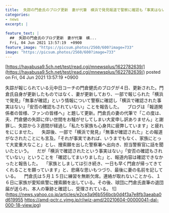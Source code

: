 ```yaml
---
title:  失踪の門倉氏のブログ更新　妻が代筆　横浜で発見報道で警察に確認も「事実はない」  
categories:
- news
excerpt: |
  
feature_text: |
  ##  失踪の門倉氏のブログ更新　妻が代筆　横...
  Fri, 04 Jun 2021 13:57:19  +0900
feature_image: "https://picsum.photos/2560/600?image=733"
image: "https://picsum.photos/2560/600?image=733"
---
```


[https://hayabusa9.5ch.net/test/read.cgi/mnewsplus/1622782639/](https://hayabusa9.5ch.net/test/read.cgi/mnewsplus/1622782639/)
posted on Fri, 04 Jun 2021 13:57:19  +0900

<!--more-->

失踪が報じられている元中日コーチの門倉健氏のブログが４日、更新された。門倉氏自身が更新したものではなく、妻が更新しており、一部で報じられた「横浜で発見」「無事が確認」という情報について警察に確認し「横浜で確認された事実はない」「安否の確認もされていない」ことを報告した。 　ブログは「報道関係者の皆様、ファンの皆様へ」と題して更新。門倉氏の妻の代筆で「この度は、夫、門倉健の失踪に伴い世間をお騒がせしてしまい大変申し訳ありません」と謝罪し、失踪から３週間が経過し「私たち家族も心身共に疲弊しています」と疲れをにじませた。 　失踪後、一部で「横浜で発見」「無事が確認された」との報道がなされたことにも言及。「それが事実であれば、いうまでもなく、家族にとって大変重大なこと」とし、捜索願を出した警察署へ出向き、担当警察官に話を聞いたという。 　だが「横浜で確認されたという事実はない」「安否の確認もされていない」ということを「確認してまいりました」と、報道内容は確認できなかったと報告した。 　「家族としましては引き続き、一日も早く門倉が帰ってきてくれることを願っています」と、悲痛な思いもつづり、最後に妻の名前を記している。 　門倉氏は５月１５日に練習を無断欠席。連絡が取れないことから、１６日に家族が愛知県警に捜索願を出している。その後、球団に門倉氏直筆の退団届が送られ、本人の筆跡と確認し、受理されている。 ![](https://news.yahoo.co.jp/articles/e2ce3a96b556bcb0d4f3a7e8fb3aeaba0d619955 https://amd-pctr.c.yimg.jp/r/iwiz-amd/20210604-00000041-dal-000-18-view.jpg)
